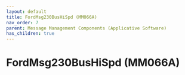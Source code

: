 ```yaml
---
layout: default
title: FordMsg230BusHiSpd (MM066A)
nav_order: 7
parent: Message Management Components (Applicative Software)
has_children: true
---
```

# FordMsg230BusHiSpd (MM066A)
